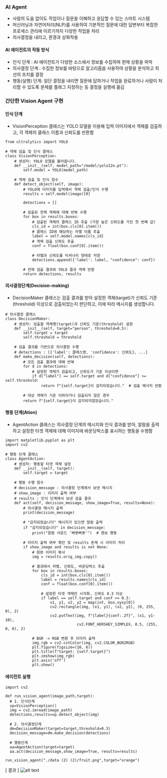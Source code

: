 ### AI Agent
- 사람의 도움 없이도 작업이나 질문을 이해하고 응답할 수 있는 스마트 시스템
- 머신러닝과 자연어처리(NLP)를 사용하여 기본적인 질문에 대한 답변부터 복잡한 프로세스 관리에 이르기까지 다양한 작업을 처리
- 의사결정을 내리고, 환경과 상화작용
#### AI 에이전트의 작동 방식
- 인식 단계 : AI 에이전트가 다양한 소스에서 정보를 수집하여 현재 상황을 파악
- 의사결정 단계 : 수집한 정보를 바탕으로 알고리즘을 사용하여 상황을 분석하고 최선의 조치를 결정
- 행동(실행) 단계: 일단 결정을 내리면 질문에 답하거나 작업을 완료하거나 사람이 처리할 수 있도록 문제를 플래그 지정하는 등 결정을 실행에 옮김

### 간단한 Vision Agent 구현
#### 인식 단계
- VisionPerception 클래스는 YOLO 모델을 이용해 입력 이미지에서 객체를 검출하고, 각 객체의 클래스 이름과 신뢰도를 반환함
```
from ultralytics import YOLO

# 객체 검출 및 인식 클래스
class VisionPerception:
    # 생성자: YOLO 모델을 불러옵니다.
    def __init__(self, model_path="/model/yolo12n.pt"):
        self.model = YOLO(model_path)

    # 객체 검출 및 인식 함수
    def detect_object(self, image):
        # YOLO에 이미지를 입력해서 객체 검출/인식 수행
        results = self.model(image)[0]

        detections = []

        # 검출된 전체 객체에 대해 반복 수행
        for box in results.boxes:
            # 검출된 객체의 클래스 ID 추출 (가장 높은 신뢰도를 가진 첫 번째 값)
            cls_id = int(box.cls[0].item())
            # 클래스 ID에 해당하는 라벨 이름 추출
            label = self.model.names[cls_id]
            # 객체 검출 신뢰도 추출
            conf = float(box.conf[0].item())

            # 라벨과 신뢰도를 딕셔너리 형태로 저장
            detections.append({'label': label, "confidence": conf})

        # 전체 검출 결과와 YOLO 결과 객체 반환
        return detections, results
```
#### 의사결정단계(Decision-making)
- DecisionMaker 클래스는 검출 결과를 받아 설정한 객체(target)가 신뢰도 기준(threshold) 이상으로 검출되었는지 판단하고, 이에 따라 메시지를 생성합니다.
  
```
# 의사결정 클래스
class DecisionMaker:
    # 생성자: 검출할 객체명(target)과 신뢰도 기준(threshold) 설정
    def __init__(self, target="person", threshold=0.5):
        self.target = target
        self.threshold = threshold

    # 검출 결과를 기반으로 의사결정 수행
    # detections : [{'label': 클래스명, 'confidence': 신뢰도}, ...]
    def make_decision(self, detections):
        # 모든 검출 결과에 대해 반복
        for d in detections:
            # 설정한 객체가 검출되고, 신뢰도가 기준 이상이면
            if d["label"] == self.target and d["confidence"] >= self.threshold:
                return f"{self.target}이 감지되었습니다."  # 검출 메시지 반환

        # 대상 객체가 기준 이하이거나 검출되지 않은 경우
        return f"{self.target}이 감지되지않았습니다."
```
#### 행동 단계(Ation)
- AgentAction 클래스는 의사결정 단계의 메시지와 인식 결과를 받아, 알람을 출력하고 설정한 타겟 객체에 대해 이미지에 바운딩박스를 표시하는 행동을 수행함
```
import matplotlib.pyplot as plt
import cv2

# 행동 단계 클래스
class AgentAction:
    # 생성자: 행동할 타겟 객체 설정
    def __init__(self, target):
        self.target = target

    # 행동 수행 함수
    # decision_message : 의사결정 단계에서 보낸 메시지
    # show_image : 이미지 출력 여부
    # results : 인식 단계에서 보낸 검출 결과
    def act(self, decision_message, show_image=True, results=None):
        # 의사결정 메시지 출력
        print(decision_message)

        # "감지되었습니다" 메시지가 있으면 알람 출력
        if "감지되었습니다" in decision_message:
            print("알람 사운드 '삐뽀삐뽀'")  # 경보 행동

        # 이미지 출력 여부 확인 및 results 존재 시 이미지 처리
        if show_image and results is not None:
            # 원본 이미지 복사
            img = results.orig_img.copy()

            # 결과에서 라벨, 신뢰도, 바운딩박스 추출
            for box in results.boxes:
                cls_id = int(box.cls[0].item())
                label = results.names[cls_id]
                conf = float(box.conf[0].item())

                # 설정한 타겟 객체만 시각화, 신뢰도 0.3 이상
                if label == self.target and conf >= 0.3:
                    x1, y1, x2, y2 = map(int, box.xyxy[0])
                    cv2.rectangle(img, (x1, y1), (x2, y2), (0, 255, 0), 2)
                    cv2.putText(img, f"{label}{conf:.2f}", (x1, y1-10),
                                cv2.FONT_HERSHEY_SIMPLEX, 0.5, (255, 0, 0), 2)

            # BGR -> RGB 변환 후 이미지 출력
            img_rgb = cv2.cvtColor(img, cv2.COLOR_BGR2RGB)
            plt.figure(figsize=(10, 6))
            plt.title(f"target: {self.target}")
            plt.imshow(img_rgb)
            plt.axis('off')
            plt.show()
```
#### 에이전트 실행
```
import cv2

def run_vision_agent(image_path,target):
  # 1. 인식단계
  vp=VisionPerception()
  img = cv2.imread(image_path)
  detections,results=vp.detect_object(img)

  # 2. 의사결정단계
  dm=DecisionMaker(target=target,threshold=0.3)
  decision_message=dm.make_decision(detections)

  # 행동단계
  aa=AgentAction(target=target)
  aa.act(decision_message,show_image=True, results=results)
```
```
run_vision_agent("./data (2) (2)/fruit.png",target="orange")
```
[ 결과 ]
![alt text](image-2.png)

